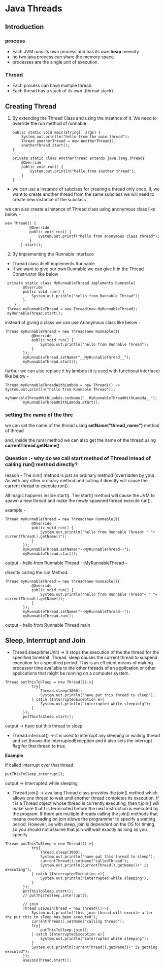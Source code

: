 # Java Threads
## Introduction
### process
- Each JVM runs its own process and has its own **heap** memoty.
- no two java process can share the memory space.
- processes are the single unit of execution.

### Thread
- Each process can have multiple thread.
- Each thread has a stack of its own. (thread stack)

## Creating Thread

1. By extending the Thread Class and using the insatnce of it. We need to override the run method of runnable. 
	
	```
	public static void main(String[] args) {
        System.out.println("hello from the main thread");
        Thread anotherThread = new AnotherThread();
        anotherThread.start();
    }

    private static class AnotherThread extends java.lang.Thread{
        @Override
        public void run() {
            System.out.println("hello from another thread");
        }
    }
    ```

 * we can use a instance of subclass for creating a thread only once. If, we want to create another thread from the same subclass we will need to create new instance of the subclass
 
 we can also create a instance of Thread class using anonymous class
 like below - 
 
 ```
 new Thread() {
            @Override
            public void run() {
                System.out.printf("hello from anonymous class thread");
            }
        }.start();
   ```

2. By implementing the Runnable interface
 * Thread class itself implements Runnable
 * if we want to give our own Runnable we can give it in the Thread Constructor like below

```
 private static class MyRunnableThread implements Runnable{
        @Override
        public void run() {
            System.out.println("hello from Runnable Thread");
        }
    }
 Thread myRunnableThread = new Thread(new MyRunnableThread);
 myRunnableThread.start();
```
instead of giving a class we can use
Anonymous class like below -  

```
Thread myRunnableThread = new Thread(new Runnable(){
            @Override
            public void run() {
                System.out.println("hello from Runnable Thread");
            }
        });
        myRunnableThread.setName("__MyRunnableThread__");
        myRunnableThread.start();
```
furthur we can also replace it by 
lambda (it is used with functional interface) like below - 

```
Thread myRunnableThreadWithLambda = new Thread(() -> System.out.println("hello from Runnable Thread"));
        myRunnableThreadWithLambda.setName("__MyRunnableThreadWithLambda__");
        myRunnableThreadWithLambda.start();
```

### setting the name of the thre
we can set the name of the thread using 
**setName("thread_name")** method of thread

and, inside the run() method we can also get the name of the thread using 
**currentThread.getName()**

### Question :- why do we call start method of Thread intead of calling run() method directly?

reason - The run() method is just an ordinary method (overridden by you). As with any other ordinary method and calling it directly will cause the current thread to execute run().

All magic happens inside start(). The start() method will cause the JVM to spawn a new thread and make the newly spawned thread execute run().

example - 

```
Thread myRunnableThread = new Thread(new Runnable(){
            @Override
            public void run() {
                System.out.println("hello from Runnable Thread+ " "+ currentThread().getName()");
            }
        });
        myRunnableThread.setName("--MyRunnableThread--");
        myRunnableThread.start();
```
output - hello from Runnable Thread --MyRunnableThread--

directly calling the run Method.

```
Thread myRunnableThread = new Thread(new Runnable(){
            @Override
            public void run() {
                System.out.println("hello from Runnable Thread"+ " "+ currentThread().getName());
            }
        });
        myRunnableThread.setName("--MyRunnableThread--");
        myRunnableThread.run();
```
output - hello from Runnable Thread main         

## Sleep, Interrrupt and Join

- Thread.sleep(timeUnit) -> it stops the execution of the the thread for the specified timeUnit. Thread. sleep causes the current thread to suspend execution for a specified period. This is an efficient means of making processor time available to the other threads of an application or other applications that might be running on a computer system.


```
Thread putThisToSleep = new Thread(()->{
            try{
                Thread.sleep(3000);
                System.out.println("have put this thread to sleep");
            } catch (InterruptedException e){
                System.out.println("interrupted while sleepinfg");
            }
        });
        putThisToSleep.start();
```
output -> have put this thread to sleep

- Thread.interrupt() -> it is used to interrupt any sleeping or waiting thread and set throws the InterruptedException and it also sets the interrupt flag for that thread to true. 

**Example**


if called interrupt over that thread

```
putThisToSleep.interrupt();
```
output -> interrupted while sleeping

- Thread.join() -> ava.lang.Thread class provides the join() method which allows one thread to wait until another thread completes its execution. If t is a Thread object whose thread is currently executing, then t.join() will make sure that t is terminated before the next instruction is executed by the program.
If there are multiple threads calling the join() methods that means overloading on join allows the programmer to specify a waiting period. However, as with sleep, join is dependent on the OS for timing, so you should not assume that join will wait exactly as long as you specify.

```
Thread putThisToSleep = new Thread(()->{
            try{
                Thread.sleep(3000);
                System.out.println("have put this thread to sleep");
                currentThread().setName("calledThread");
                System.out.println(currentThread().getName()+" is executing");
            } catch (InterruptedException e){
                System.out.println("interrupted while sleeping");
            }
        });
        putThisToSleep.start();
        // putThisToSleep.interrupt();

        // join
        Thread useJoinThread = new Thread(()->{
            System.out.println("this join thread will execute after the put this to sleep has been executed");
            currentThread().setName("calling thread");
            try{
                putThisToSleep.join();
            } catch (InterruptedException e){
                System.out.println("interrupted while sleeping");
            }
            System.out.println(currentThread().getName()+" is getting executed");
        });
        useJoinThread.start();
```


